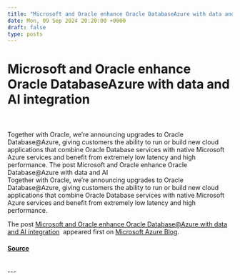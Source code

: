 ```yaml
---
title: "Microsoft and Oracle enhance Oracle DatabaseAzure with data and AI integration"
date: Mon, 09 Sep 2024 20:20:00 +0000
draft: false
type: posts
---
```

# Microsoft and Oracle enhance Oracle DatabaseAzure with data and AI integration

<br/>

<br/>
Together with Oracle, we’re announcing upgrades to Oracle Database@Azure, giving customers the ability to run or build new cloud applications that combine Oracle Database services with native Microsoft Azure services and benefit from extremely low latency and high performance. The post Microsoft and Oracle enhance Oracle Database@Azure with data and AI
<br/>
Together with Oracle, we’re announcing upgrades to Oracle Database@Azure, giving customers the ability to run or build new cloud applications that combine Oracle Database services with native Microsoft Azure services and benefit from extremely low latency and high performance.

The post [Microsoft and Oracle enhance Oracle Database@Azure with data and AI integration](https://azure.microsoft.com/en-us/blog/microsoft-and-oracle-enhance-oracle-databaseazure-with-data-and-ai-integration/)  appeared first on [Microsoft Azure Blog](https://azure.microsoft.com/en-us/blog).

#### [Source](https://azure.microsoft.com/en-us/blog/microsoft-and-oracle-enhance-oracle-databaseazure-with-data-and-ai-integration/)

<br/>
---

